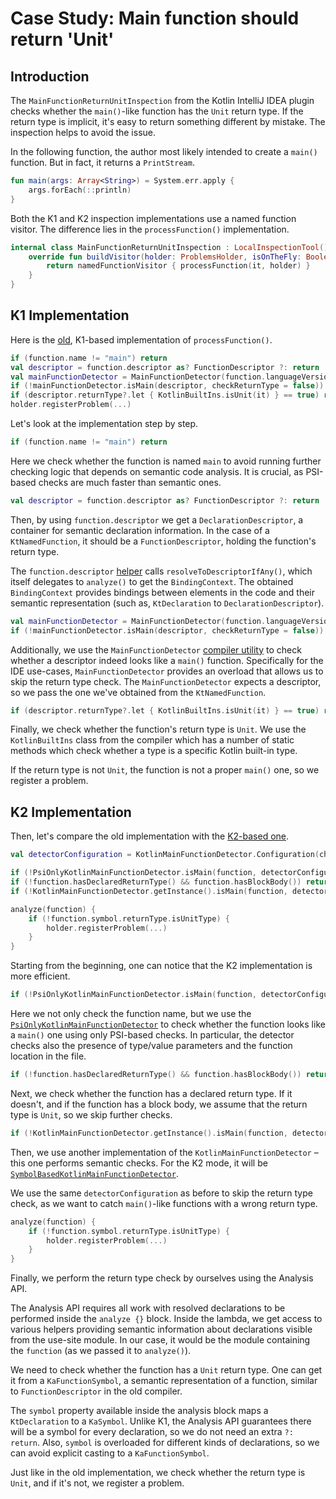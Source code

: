 # Case Study: Main function should return 'Unit'

## Introduction

The `MainFunctionReturnUnitInspection` from the Kotlin IntelliJ IDEA plugin checks whether the `main()`-like function
has the `Unit` return type. If the return type is implicit, it's easy to return something different by mistake.
The inspection helps to avoid the issue.

In the following function, the author most likely intended to create a `main()` function. But in fact, it returns a
`PrintStream`.

```Kotlin
fun main(args: Array<String>) = System.err.apply {
    args.forEach(::println)
}
```

Both the K1 and K2 inspection implementations use a named function visitor.
The difference lies in the `processFunction()` implementation.

```Kotlin
internal class MainFunctionReturnUnitInspection : LocalInspectionTool() {
    override fun buildVisitor(holder: ProblemsHolder, isOnTheFly: Boolean): PsiElementVisitor {
        return namedFunctionVisitor { processFunction(it, holder) }
    }
}
```

## K1 Implementation

Here is the [old](https://github.com/JetBrains/intellij-community/blob/57c570fa9816127f425671605cc390b094e520a0/plugins/kotlin/idea/src/org/jetbrains/kotlin/idea/inspections/MainFunctionReturnUnitInspection.kt#L27),
K1-based implementation of `processFunction()`.

```Kotlin
if (function.name != "main") return
val descriptor = function.descriptor as? FunctionDescriptor ?: return
val mainFunctionDetector = MainFunctionDetector(function.languageVersionSettings) { it.resolveToDescriptorIfAny() }
if (!mainFunctionDetector.isMain(descriptor, checkReturnType = false)) return
if (descriptor.returnType?.let { KotlinBuiltIns.isUnit(it) } == true) return
holder.registerProblem(...)
```

Let's look at the implementation step by step.

```Kotlin
if (function.name != "main") return
```

Here we check whether the function is named `main` to avoid running further checking logic that depends on semantic code
analysis. It is crucial, as PSI-based checks are much faster than semantic ones.

```Kotlin
val descriptor = function.descriptor as? FunctionDescriptor ?: return
```

Then, by using `function.descriptor` we get a `DeclarationDescriptor`, a container for semantic
declaration information. In the case of a `KtNamedFunction`, it should be a `FunctionDescriptor`, holding the
function's return type.

The `function.descriptor` [helper](https://github.com/JetBrains/intellij-community/blob/76680787081992373bd0029cc54176963adcd858/plugins/kotlin/core/src/org/jetbrains/kotlin/idea/search/usagesSearch/searchHelpers.kt#L50)
calls `resolveToDescriptorIfAny()`, which itself delegates to `analyze()` to get the
`BindingContext`. The obtained `BindingContext` provides bindings between elements in the code and their semantic
representation (such as, `KtDeclaration` to `DeclarationDescriptor`).

```Kotlin
val mainFunctionDetector = MainFunctionDetector(function.languageVersionSettings) { it.resolveToDescriptorIfAny() }
if (!mainFunctionDetector.isMain(descriptor, checkReturnType = false)) return
```

Additionally, we use the `MainFunctionDetector` [compiler utility](https://github.com/JetBrains/kotlin/blob/master/compiler/frontend/src/org/jetbrains/kotlin/idea/MainFunctionDetector.kt#L36)
to check whether a descriptor indeed looks like a `main()` function. Specifically for the IDE use-cases,
`MainFunctionDetector` provides an overload that allows us to skip the return type check. The `MainFunctionDetector`
expects a descriptor, so we pass the one we've obtained from the `KtNamedFunction`.

```Kotlin
if (descriptor.returnType?.let { KotlinBuiltIns.isUnit(it) } == true) return
```

Finally, we check whether the function's return type is `Unit`. We use the `KotlinBuiltIns` class from the compiler
which has a number of static methods which check whether a type is a specific Kotlin built-in type.

If the return type is not `Unit`, the function is not a proper `main()` one, so we register a problem.

## K2 Implementation

Then, let's compare the old implementation with the [K2-based one](https://github.com/JetBrains/intellij-community/blob/9c7e738f1449985836f74ab2d58ee05ddd1a28e2/plugins/kotlin/code-insight/inspections-k2/src/org/jetbrains/kotlin/idea/k2/codeinsight/inspections/declarations/MainFunctionReturnUnitInspection.kt#L20).

```Kotlin
val detectorConfiguration = KotlinMainFunctionDetector.Configuration(checkResultType = false)

if (!PsiOnlyKotlinMainFunctionDetector.isMain(function, detectorConfiguration)) return
if (!function.hasDeclaredReturnType() && function.hasBlockBody()) return
if (!KotlinMainFunctionDetector.getInstance().isMain(function, detectorConfiguration)) return

analyze(function) {
    if (!function.symbol.returnType.isUnitType) {
        holder.registerProblem(...)
    }
}
```

Starting from the beginning, one can notice that the K2 implementation is more efficient.

```Kotlin
if (!PsiOnlyKotlinMainFunctionDetector.isMain(function, detectorConfiguration)) return
```

Here we not only check the function name, but we use the [`PsiOnlyKotlinMainFunctionDetector`](https://github.com/JetBrains/intellij-community/blob/db1bf18449fab6d4a3de8576b01ef1e35a4f0ad1/plugins/kotlin/base/code-insight/src/org/jetbrains/kotlin/idea/base/codeInsight/PsiOnlyKotlinMainFunctionDetector.kt#L13)
to check whether the function looks like a `main()` one using only PSI-based checks. In particular, the detector checks
also the presence of type/value parameters and the function location in the file.

```Kotlin
if (!function.hasDeclaredReturnType() && function.hasBlockBody()) return
```

Next, we check whether the function has a declared return type. If it doesn't, and if the function has a block body, we
assume that the return type is `Unit`, so we skip further checks.

```Kotlin
if (!KotlinMainFunctionDetector.getInstance().isMain(function, detectorConfiguration)) return
```

Then, we use another implementation of the `KotlinMainFunctionDetector` – this one performs semantic checks. For the
K2 mode, it will be [`SymbolBasedKotlinMainFunctionDetector`](https://github.com/JetBrains/intellij-community/blob/f0132d1fa64f21db0bd8dd19207a94a90c6ef301/plugins/kotlin/base/fir/code-insight/src/org/jetbrains/kotlin/idea/base/fir/codeInsight/SymbolBasedKotlinMainFunctionDetector.kt#L24).

We use the same `detectorConfiguration` as before to skip the return type check, as we want to catch `main()`-like
functions with a wrong return type.

```Kotlin
analyze(function) {
    if (!function.symbol.returnType.isUnitType) {
        holder.registerProblem(...)
    }
}
```

Finally, we perform the return type check by ourselves using the Analysis API.

The Analysis API requires all work with resolved declarations to be performed inside the `analyze {}` block.
Inside the lambda, we get access to various helpers providing semantic information about declarations visible
from the use-site module. In our case, it would be the module containing the `function` (as we passed it to `analyze()`).

We need to check whether the function has a `Unit` return type. One can get it from a `KaFunctionSymbol`,
a semantic representation of a function, similar to `FunctionDescriptor` in the old compiler.

The `symbol` property available inside the analysis block maps a `KtDeclaration` to a `KaSymbol`. Unlike K1,
the Analysis API guarantees there will be a symbol for every declaration, so we do not need an extra `?: return`.
Also, `symbol` is overloaded for different kinds of declarations, so we can avoid explicit casting to a `KaFunctionSymbol`.

Just like in the old implementation, we check whether the return type is `Unit`, and if it's not, we register a problem.